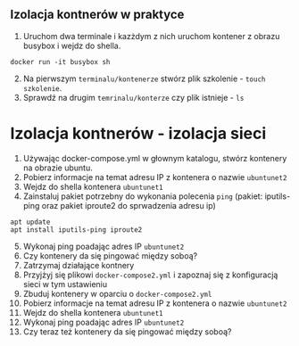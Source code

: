 ## Izolacja kontnerów w praktyce

1.  Uruchom dwa terminale i kazżdym z nich uruchom kontener z obrazu busybox i wejdz do shella.

```   
docker run -it busybox sh
```

2. Na pierwszym `terminalu/kontenerze` stwórz plik szkolenie - `touch szkolenie`.
3. Sprawdź na drugim `temrinalu/konterze` czy plik istnieje - `ls`

# Izolacja kontnerów - izolacja sieci

1. Używając docker-compose.yml w głownym katalogu, stwórz kontenery na obrazie ubuntu.
2. Pobierz informacje na temat adresu IP z kontenera o nazwie `ubuntunet2`
3. Wejdz do shella kontenera `ubuntunet1` 
4. Zainstaluj pakiet potrzebny do wykonania polecenia `ping` (pakiet: iputils-ping oraz pakiet iproute2 do sprwadzenia adresu ip)
```
apt update
apt install iputils-ping iproute2
``` 
5. Wykonaj ping poadając adres IP `ubuntunet2`
6. Czy kontenery da się pingować między soboą?
7. Zatrzymaj działające kontnery
8. Przyjżyj się plikowi `docker-compose2.yml` i zapoznaj się z konfiguracją sieci w tym ustawieniu
9. Zbuduj kontenery w oparciu o `docker-compose2.yml`
10. Pobierz informacje na temat adresu IP z kontenera o nazwie `ubuntunet2`
11. Wejdz do shella kontenera `ubuntunet1` 
12. Wykonaj ping poadając adres IP `ubuntunet2`
13. Czy teraz też kontenery da się pingować między soboą?